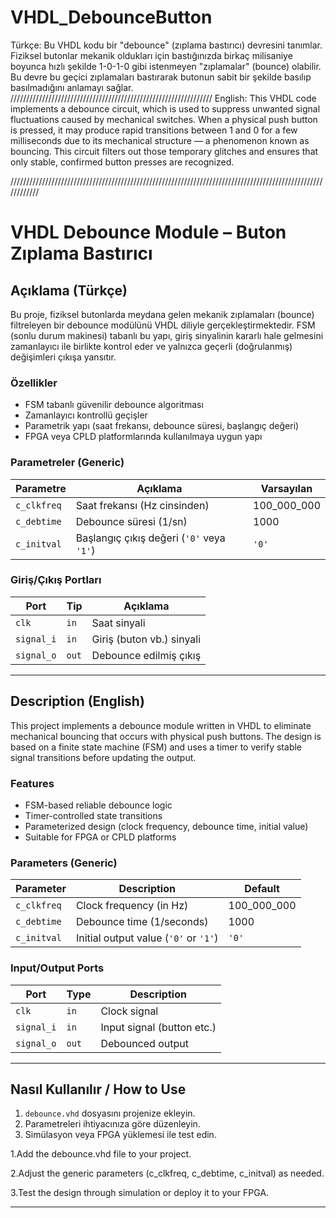 # VHDL_DebounceButton
 Türkçe:
 Bu VHDL kodu bir "debounce" (zıplama bastırıcı) devresini tanımlar. Fiziksel butonlar mekanik oldukları için bastığınızda birkaç milisaniye boyunca hızlı şekilde 1-0-1-0 gibi istenmeyen "zıplamalar" (bounce) olabilir. Bu devre bu geçici zıplamaları bastırarak butonun sabit bir şekilde basılıp basılmadığını anlamayı sağlar.
////////////////////////////////////////////////////////////////
English:
This VHDL code implements a debounce circuit, which is used to suppress unwanted signal fluctuations caused by mechanical switches. When a physical push button is pressed, it may produce rapid transitions between 1 and 0 for a few milliseconds due to its mechanical structure — a phenomenon known as bouncing. This circuit filters out those temporary glitches and ensures that only stable, confirmed button presses are recognized.

////////////////////////////////////////////////////////////////////////////////////////////////////////////
# VHDL Debounce Module – Buton Zıplama Bastırıcı

##  Açıklama (Türkçe)

Bu proje, fiziksel butonlarda meydana gelen mekanik zıplamaları (bounce) filtreleyen bir debounce modülünü VHDL diliyle gerçekleştirmektedir. FSM (sonlu durum makinesi) tabanlı bu yapı, giriş sinyalinin kararlı hale gelmesini zamanlayıcı ile birlikte kontrol eder ve yalnızca geçerli (doğrulanmış) değişimleri çıkışa yansıtır.

###  Özellikler

- FSM tabanlı güvenilir debounce algoritması  
- Zamanlayıcı kontrollü geçişler  
- Parametrik yapı (saat frekansı, debounce süresi, başlangıç değeri)  
- FPGA veya CPLD platformlarında kullanılmaya uygun yapı  

###  Parametreler (Generic)

| Parametre     | Açıklama                        | Varsayılan |
|---------------|----------------------------------|------------|
| `c_clkfreq`   | Saat frekansı (Hz cinsinden)     | 100_000_000 |
| `c_debtime`   | Debounce süresi (1/sn)           | 1000       |
| `c_initval`   | Başlangıç çıkış değeri (`'0'` veya `'1'`) | `'0'` |

###  Giriş/Çıkış Portları

| Port       | Tip         | Açıklama                   |
|------------|-------------|----------------------------|
| `clk`      | `in`        | Saat sinyali               |
| `signal_i` | `in`        | Giriş (buton vb.) sinyali  |
| `signal_o` | `out`       | Debounce edilmiş çıkış     |

---

##  Description (English)

This project implements a debounce module written in VHDL to eliminate mechanical bouncing that occurs with physical push buttons. The design is based on a finite state machine (FSM) and uses a timer to verify stable signal transitions before updating the output.

###  Features

- FSM-based reliable debounce logic  
- Timer-controlled state transitions  
- Parameterized design (clock frequency, debounce time, initial value)  
- Suitable for FPGA or CPLD platforms  

###  Parameters (Generic)

| Parameter     | Description                       | Default     |
|---------------|-----------------------------------|-------------|
| `c_clkfreq`   | Clock frequency (in Hz)           | 100_000_000 |
| `c_debtime`   | Debounce time (1/seconds)         | 1000        |
| `c_initval`   | Initial output value (`'0'` or `'1'`) | `'0'`     |

###  Input/Output Ports

| Port       | Type        | Description               |
|------------|-------------|---------------------------|
| `clk`      | `in`        | Clock signal              |
| `signal_i` | `in`        | Input signal (button etc.)|
| `signal_o` | `out`       | Debounced output          |

---

##  Nasıl Kullanılır / How to Use

1. `debounce.vhd` dosyasını projenize ekleyin.
2. Parametreleri ihtiyacınıza göre düzenleyin.
3. Simülasyon veya FPGA yüklemesi ile test edin.

1.Add the debounce.vhd file to your project.

2.Adjust the generic parameters (c_clkfreq, c_debtime, c_initval) as needed.

3.Test the design through simulation or deploy it to your FPGA.


---


